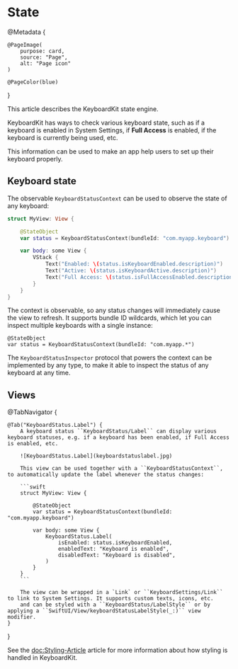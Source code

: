 # State

@Metadata {

    @PageImage(
        purpose: card,
        source: "Page",
        alt: "Page icon"
    )

    @PageColor(blue)
}

This article describes the KeyboardKit state engine.

KeyboardKit has ways to check various keyboard state, such as if a keyboard is enabled in System Settings, if **Full Access** is enabled, if the keyboard is currently being used, etc.

This information can be used to make an app help users to set up their keyboard properly. 


## Keyboard state

The observable ``KeyboardStatusContext`` can be used to observe the state of any keyboard:

```swift
struct MyView: View {

    @StateObject
    var status = KeyboardStatusContext(bundleId: "com.myapp.keyboard")

    var body: some View {
        VStack {
            Text("Enabled: \(status.isKeyboardEnabled.description)")
            Text("Active: \(status.isKeyboardActive.description)")
            Text("Full Access: \(status.isFullAccessEnabled.description)")
        }
    }
} 
```

The context is observable, so any status changes will immediately cause the view to refresh. It supports bundle ID wildcards, which let you can inspect multiple keyboards with a single instance:

```
@StateObject
var status = KeyboardStatusContext(bundleId: "com.myapp.*")
```

The ``KeyboardStatusInspector`` protocol that powers the context can be implemented by any type, to make it able to inspect the status of any keyboard at any time.


## Views

@TabNavigator {
    
    @Tab("KeyboardStatus.Label") {
        A keyboard status ``KeyboardStatus/Label`` can display various keyboard statuses, e.g. if a keyboard has been enabled, if Full Access is enabled, etc.
        
        ![KeyboardStatus.Label](keyboardstatuslabel.jpg)
        
        This view can be used together with a ``KeyboardStatusContext``, to automatically update the label whenever the status changes:

        ```swift
        struct MyView: View {

            @StateObject
            var status = KeyboardStatusContext(bundleId: "com.myapp.keyboard")

            var body: some View {
                KeyboardStatus.Label(
                    isEnabled: status.isKeyboardEnabled,
                    enabledText: "Keyboard is enabled",
                    disabledText: "Keyboard is disabled",
                )
            }
        } 
        ```
        
        The view can be wrapped in a `Link` or ``KeyboardSettings/Link`` to link to System Settings. It supports custom texts, icons, etc.
        and can be styled with a ``KeyboardStatus/LabelStyle`` or by applying a ``SwiftUI/View/keyboardStatusLabelStyle(_:)`` view modifier.
    }
}

See the <doc:Styling-Article> article for more information about how styling is handled in KeyboardKit.
